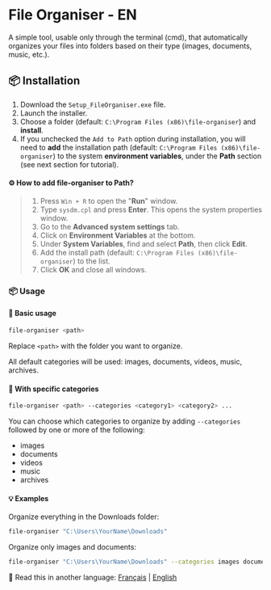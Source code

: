 # File Organiser - EN

A simple tool, usable only through the terminal (cmd), that automatically organizes your files into folders based on their type (images, documents, music, etc.).

## 📦 Installation

1. Download the `Setup_FileOrganiser.exe` file.
2. Launch the installer.
3. Choose a folder (default: `C:\Program Files (x86)\file-organiser`) and **install**.
4. If you unchecked the `Add to Path` option during installation, you will need to **add** the installation path (default: `C:\Program Files (x86)\file-organiser`) to the system **environment variables**, under the **Path** section (see next section for tutorial).

#### ⚙️ How to add file-organiser to Path?
> 1. Press `Win + R` to open the "**Run**" window.  
> 2. Type `sysdm.cpl` and press **Enter**. This opens the system properties window.  
> 3. Go to the **Advanced system settings** tab.  
> 4. Click on **Environment Variables** at the bottom.  
> 5. Under **System Variables**, find and select **Path**, then click **Edit**.  
> 6. Add the install path (default: `C:\Program Files (x86)\file-organiser`) to the list.  
> 7. Click **OK** and close all windows.

### 📦 Usage

#### 🔹 Basic usage

```bash
file-organiser <path>
```

Replace `<path>` with the folder you want to organize.

All default categories will be used: images, documents, videos, music, archives.

#### 🔹 With specific categories

```bash
file-organiser <path> --categories <category1> <category2> ...
```

You can choose which categories to organize by adding `--categories` followed by one or more of the following:
- images
- documents
- videos
- music
- archives

#### 💡 Examples

Organize everything in the Downloads folder:
```bash
file-organiser "C:\Users\YourName\Downloads"
```

Organize only images and documents:
```bash
file-organiser "C:\Users\YourName\Downloads" --categories images documents
```

📘 Read this in another language: [Français](README.fr.md) | [English](README.md)
